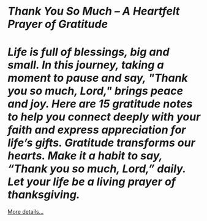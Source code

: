 # *Thank You So Much – A Heartfelt Prayer of Gratitude*

# *Life is full of blessings, big and small. In this journey, taking a moment to pause and say, "Thank you so much, Lord," brings peace and joy. Here are 15 gratitude notes to help you connect deeply with your faith and express appreciation for life’s gifts. Gratitude transforms our hearts. Make it a habit to say, “Thank you so much, Lord,” daily. Let your life be a living prayer of thanksgiving.*

[More details…](https://spiritualkhazaana.com/web-stories/thank-you-so-much-gratitude-notes-to-the-lord/)
